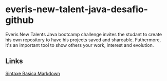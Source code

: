 # everis-new-talent-java-desafio-github

Everis New Talents Java bootcamp challenge invites the studant to create his own repository to have his projects saved and shareable. Futhermore, it's an important tool to show others your work, interest and evolution.

## Links

[Sintaxe Basica Markdown](markdownguide.org/basic-syntax/)
